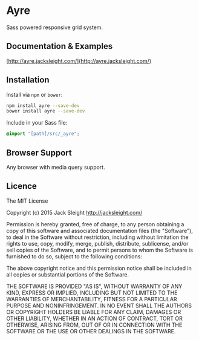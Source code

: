 # Ayre

Sass powered responsive grid system.

## Documentation & Examples

[http://ayre.jacksleight.com/](http://ayre.jacksleight.com/)

## Installation

Install via `npm` or `bower`:</p>

```bash
npm install ayre --save-dev
bower install ayre --save-dev
```

Include in your Sass file:</p>

```scss
@import "[path]/src/_ayre";
```

## Browser Support

Any browser with media query support.

## Licence

The MIT License

Copyright (c) 2015 Jack Sleight <http://jacksleight.com/>

Permission is hereby granted, free of charge, to any person obtaining a copy
of this software and associated documentation files (the "Software"), to deal
in the Software without restriction, including without limitation the rights
to use, copy, modify, merge, publish, distribute, sublicense, and/or sell
copies of the Software, and to permit persons to whom the Software is
furnished to do so, subject to the following conditions:

The above copyright notice and this permission notice shall be included in
all copies or substantial portions of the Software.

THE SOFTWARE IS PROVIDED "AS IS", WITHOUT WARRANTY OF ANY KIND, EXPRESS OR
IMPLIED, INCLUDING BUT NOT LIMITED TO THE WARRANTIES OF MERCHANTABILITY,
FITNESS FOR A PARTICULAR PURPOSE AND NONINFRINGEMENT. IN NO EVENT SHALL THE
AUTHORS OR COPYRIGHT HOLDERS BE LIABLE FOR ANY CLAIM, DAMAGES OR OTHER
LIABILITY, WHETHER IN AN ACTION OF CONTRACT, TORT OR OTHERWISE, ARISING FROM,
OUT OF OR IN CONNECTION WITH THE SOFTWARE OR THE USE OR OTHER DEALINGS IN
THE SOFTWARE.